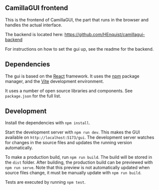 CamillaGUI frontend
---

This is the frontend of  CamillaGUI, the part that runs in the browser and handles the actual interface.

The backend is located here: https://github.com/HEnquist/camillagui-backend

For instructions on how to set the gui up, see the readme for the backend.

## Dependencies
The gui is based on the [React](https://react.dev/) framework.
It uses the [npm](https://www.npmjs.com/) package manager,
and the [Vite](https://vitejs.dev/) development environment.

It uses a number of open source libraries and components.
See `package.json` for the full list.

## Development
Install the dependencies with `npm install`.

Start the development server with `npm run dev`.
This makes the GUI available on `http://localhost:5173/gui`.
The development server watches for changes in the source files
and updates the running version automatically.

To make a production build, run `npm run build`.
The build will be stored in the `dist` folder.
After building, the production build can be previewed with `npm run serve`.
Note that this preview is not automatically updated
when source files change, it must be manually update with `npm run build`.

Tests are executed by running `npm test`.

